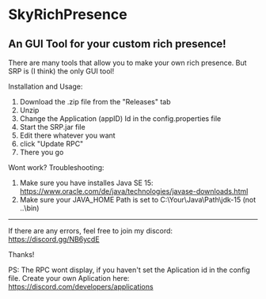 # SkyRichPresence
An GUI Tool for your custom rich presence!
---------------------------------------------
There are many tools that allow you to make your own rich presence. But SRP is (I think) the only GUI tool!


Installation and Usage:
1. Download the .zip file from the "Releases" tab
2. Unzip
3. Change the Application (appID) Id in the config.properties file
4. Start the SRP.jar file
5. Edit there whatever you want
6. click "Update RPC"
7. There you go

Wont work? Troubleshooting:
1. Make sure you have installes Java SE 15: https://www.oracle.com/de/java/technologies/javase-downloads.html
2. Make sure your JAVA_HOME Path is set to C:\Your\Java\Path\jdk-15 (not ..\bin)

---------------------------------------------
If there are any errors, feel free to join my discord:
https://discord.gg/NB6ycdE

Thanks!

PS: The RPC wont display, if you haven't set the Aplication id in the config file.
Create your own Aplication here: https://discord.com/developers/applications

